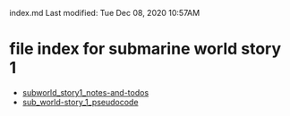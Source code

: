 index.md
Last modified: Tue Dec 08, 2020  10:57AM

# file index for submarine world story 1
* [subworld_story1_notes-and-todos](subworld_story1_notes-and-todos.wiki)
* [sub_world-story_1_pseudocode](sub_world-story_1_pseudocode.wiki)



